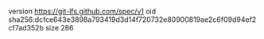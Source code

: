 version https://git-lfs.github.com/spec/v1
oid sha256:dcfce643e3898a793419d3d14f720732e80900819ae2c6f09d94ef2cf7ad352b
size 286
